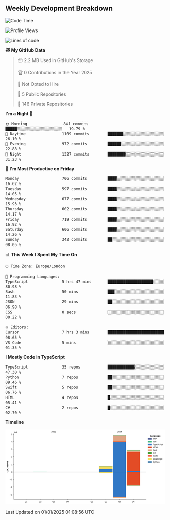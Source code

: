 


## Weekly Development Breakdown
<!--START_SECTION:waka-->
![Code Time](http://img.shields.io/badge/Code%20Time-1%2C711%20hrs%2017%20mins-blue)

![Profile Views](http://img.shields.io/badge/Profile%20Views-0-blue)

![Lines of code](https://img.shields.io/badge/From%20Hello%20World%20I%27ve%20Written-8.5%20million%20lines%20of%20code-blue)

**🐱 My GitHub Data** 

> 📦 2.2 MB Used in GitHub's Storage 
 > 
> 🏆 0 Contributions in the Year 2025
 > 
> 🚫 Not Opted to Hire
 > 
> 📜 5 Public Repositories 
 > 
> 🔑 146 Private Repositories 
 > 
**I'm a Night 🦉** 

```text
🌞 Morning                841 commits         █████░░░░░░░░░░░░░░░░░░░░   19.79 % 
🌆 Daytime                1109 commits        ███████░░░░░░░░░░░░░░░░░░   26.10 % 
🌃 Evening                972 commits         ██████░░░░░░░░░░░░░░░░░░░   22.88 % 
🌙 Night                  1327 commits        ████████░░░░░░░░░░░░░░░░░   31.23 % 
```
📅 **I'm Most Productive on Friday** 

```text
Monday                   706 commits         ████░░░░░░░░░░░░░░░░░░░░░   16.62 % 
Tuesday                  597 commits         ████░░░░░░░░░░░░░░░░░░░░░   14.05 % 
Wednesday                677 commits         ████░░░░░░░░░░░░░░░░░░░░░   15.93 % 
Thursday                 602 commits         ████░░░░░░░░░░░░░░░░░░░░░   14.17 % 
Friday                   719 commits         ████░░░░░░░░░░░░░░░░░░░░░   16.92 % 
Saturday                 606 commits         ████░░░░░░░░░░░░░░░░░░░░░   14.26 % 
Sunday                   342 commits         ██░░░░░░░░░░░░░░░░░░░░░░░   08.05 % 
```


📊 **This Week I Spent My Time On** 

```text
🕑︎ Time Zone: Europe/London

💬 Programming Languages: 
TypeScript               5 hrs 47 mins       ████████████████████░░░░░   80.98 % 
Bash                     50 mins             ███░░░░░░░░░░░░░░░░░░░░░░   11.83 % 
JSON                     29 mins             ██░░░░░░░░░░░░░░░░░░░░░░░   06.98 % 
CSS                      0 secs              ░░░░░░░░░░░░░░░░░░░░░░░░░   00.22 % 

🔥 Editors: 
Cursor                   7 hrs 3 mins        █████████████████████████   98.65 % 
VS Code                  5 mins              ░░░░░░░░░░░░░░░░░░░░░░░░░   01.35 % 
```

**I Mostly Code in TypeScript** 

```text
TypeScript               35 repos            ████████████░░░░░░░░░░░░░   47.30 % 
Python                   7 repos             ██░░░░░░░░░░░░░░░░░░░░░░░   09.46 % 
Swift                    5 repos             ██░░░░░░░░░░░░░░░░░░░░░░░   06.76 % 
HTML                     4 repos             █░░░░░░░░░░░░░░░░░░░░░░░░   05.41 % 
C#                       2 repos             █░░░░░░░░░░░░░░░░░░░░░░░░   02.70 % 
```



**Timeline**

![Lines of Code chart](https://raw.githubusercontent.com/mars-arch/mars-arch/main/assets/bar_graph.png)


 Last Updated on 01/01/2025 01:08:56 UTC
<!--END_SECTION:waka-->
